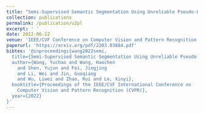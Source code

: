 ```yaml
---
title: "Semi-Supervised Semantic Segmentation Using Unreliable Pseudo-Labels"
collection: publications
permalink: /publication/u2pl
excerpt: ' '
date: 2022-06-22
venue: 'IEEE/CVF Conference on Computer Vision and Pattern Recognition (CVPR)'
paperurl: 'https://arxiv.org/pdf/2203.03884.pdf'
bibtex: '@inproceedings{wang2022semi,
  title={Semi-Supervised Semantic Segmentation Using Unreliable Pseudo Labels},
  author={Wang, Yuchao and Wang, Haochen
    and Shen, Yujun and Fei, Jingjing
    and Li, Wei and Jin, Guoqiang
    and Wu, Liwei and Zhao, Rui and Le, Xinyi},
  booktitle={Proceedings of the IEEE/CVF International Conference on
    Computer Vision and Pattern Recognition (CVPR)},
  year={2022}
}'
---
```




